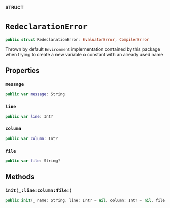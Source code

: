 **STRUCT**

# `RedeclarationError`

```swift
public struct RedeclarationError: EvaluatorError, CompilerError
```

Thrown by default `Environment` implementation contained by this package
when trying to create a new variable o constant with an already used name

## Properties
### `message`

```swift
public var message: String
```

### `line`

```swift
public var line: Int?
```

### `column`

```swift
public var column: Int?
```

### `file`

```swift
public var file: String?
```

## Methods
### `init(_:line:column:file:)`

```swift
public init(_ name: String, line: Int? = nil, column: Int? = nil, file: String? = nil)
```
